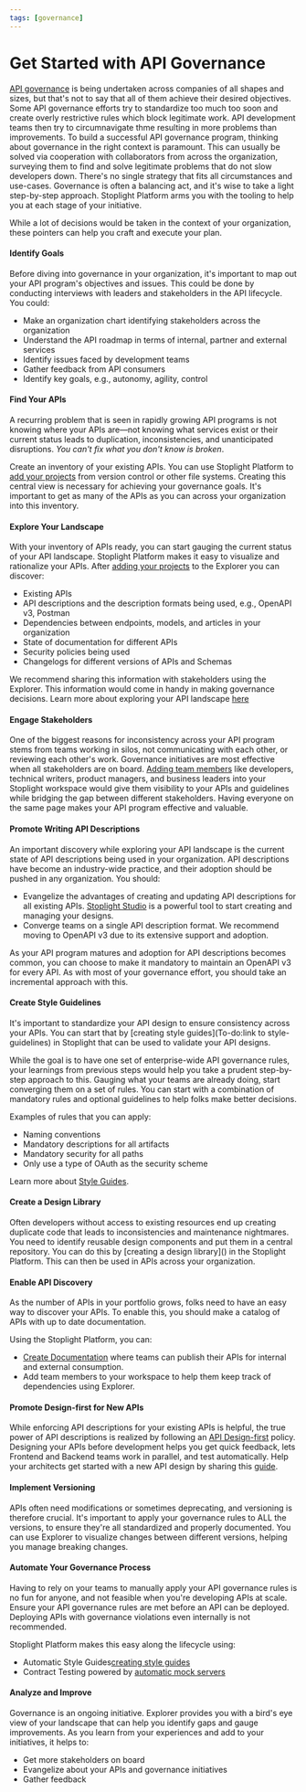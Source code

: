 ```yaml
---
tags: [governance]
---
```


# Get Started with API Governance

[API governance](a.overview.md) is being undertaken across companies of all shapes and sizes, but that's not to say that all of them achieve their desired objectives. Some API governance efforts try to standardize too much too soon and create overly restrictive rules which block legitimate work. API development teams then try to circumnavigate thme resulting  in more problems than improvements. To build a successful API governance program, thinking about governance in the right context is paramount. This can usually be solved via cooperation with collaborators from across the organization, surveying them to find and solve legitimate problems that do not slow developers down. There's no single strategy that fits all circumstances and use-cases. Governance is often a balancing act, and it's wise to take a light step-by-step approach. Stoplight Platform arms you with the tooling to help you at each stage of your initiative. 

While a lot of decisions would be taken in the context of your organization, these pointers can help you craft and execute your plan.

#### Identify Goals

Before diving into governance in your organization, it's important to map out your API program's objectives and issues. This could be done by conducting interviews with leaders and stakeholders in the API lifecycle. You could:

- Make an organization chart identifying stakeholders across the organization
- Understand the API roadmap in terms of internal, partner and external services
- Identify issues faced by development teams
- Gather feedback from API consumers
- Identify key goals, e.g., autonomy, agility, control

#### Find Your APIs

A recurring problem that is seen in rapidly growing API programs is not knowing where your APIs are—not knowing what services exist or their current status leads to duplication, inconsistencies, and unanticipated disruptions. *You can't fix what you don't know is broken*. 

Create an inventory of your existing APIs. You can use Stoplight Platform to [add your projects](../1.-setting-up-workspaces/b.adding-projects.md) from version control or other file systems. Creating this central view is necessary for achieving your governance goals. It's important to get as many of the APIs as you can across your organization into this inventory. 

#### Explore Your Landscape

With your inventory of APIs ready, you can start gauging the current status of your API landscape. Stoplight Platform makes it easy to visualize and rationalize your APIs. After [adding your projects](../1.-setting-up-workspaces/b.adding-projects.md) to the Explorer you can discover:

- Existing APIs
- API descriptions and the description formats being used, e.g., OpenAPI v3, Postman
- Dependencies between endpoints, models, and articles in your organization
- State of documentation for different APIs
- Security policies being used 
- Changelogs for different versions of APIs and Schemas 

We recommend sharing this information with stakeholders using the Explorer. This information would come in handy in making governance decisions. Learn more about exploring your API landscape [here](<!--To-Do: Add link-->)

#### Engage Stakeholders

One of the biggest reasons for inconsistency across your API program stems from teams working in silos, not communicating with each other, or reviewing each other's work. Governance initiatives are most effective when all stakeholders are on board. [Adding team members](<!--To-Do: Add link-->()) like developers, technical writers, product managers, and business leaders into your Stoplight workspace would give them visibility to your APIs and guidelines while bridging the gap between different stakeholders. Having everyone on the same page makes your API program effective and valuable. 

#### Promote Writing API Descriptions

An important discovery while exploring your API landscape is the current state of API descriptions being used in your organization. API descriptions have become an industry-wide practice, and their adoption should be pushed in any organization. You should:

- Evangelize the advantages of creating and updating API descriptions for all existing APIs. [Stoplight Studio](docs/3.-design/a.overview.md) is a powerful tool to start creating and managing your designs. 
- Converge teams on a single API description format. We recommend moving to OpenAPI v3 due to its extensive support and adoption. 

As your API program matures and adoption for API descriptions becomes common, you can choose to make it mandatory to maintain an OpenAPI v3 for every API. As with most of your governance effort, you should take an incremental approach with this. 

#### Create Style Guidelines 

It's important to standardize your API design to ensure consistency across your APIs. You can start that by [creating style guides](To-do:link to style-guidelines) in Stoplight that can be used to validate your API designs. 

While the goal is to have one set of enterprise-wide API governance rules, your learnings from previous steps would help you take a prudent step-by-step approach to this. Gauging what your teams are already doing, start converging them on a set of rules. You can start with a combination of mandatory rules and optional guidelines to help folks make better decisions. 

Examples of rules that you can apply:

- Naming conventions
- Mandatory descriptions for all artifacts
- Mandatory security for all paths
- Only use a type of OAuth as the security scheme

Learn more about [Style Guides](To-do:Link-to-style-guidelines).

#### Create a Design Library

Often developers without access to existing resources end up creating duplicate code that leads to inconsistencies and maintenance nightmares. You need to identify reusable design components and put them in a central repository. You can do this by [creating a design library]<!--To-Do: Add link-->() in the Stoplight Platform. This can then be used in APIs across your organization.   

#### Enable API Discovery

As the number of APIs in your portfolio grows, folks need to have an easy way to discover your APIs. To enable this, you should make a catalog of APIs with up to date documentation. 

Using the Stoplight Platform, you can:

- [Create Documentation](To-do:link-to-getting-started-with-docs) where teams can publish their APIs for internal and external consumption.
- Add team members to your workspace to help them keep track of dependencies using Explorer. 

#### Promote Design-first for New APIs

While enforcing API descriptions for your existing APIs is helpful, the true power of API descriptions is realized by following an [API Design-first](../3.-design/a.overview.md) policy. Designing your APIs before development helps you get quick feedback, lets Frontend and Backend teams work in parallel, and test automatically. Help your architects get started with a new API design by sharing this [guide](../3.-design/b.starting-a-new-api-design.md). 

#### Implement Versioning

APIs often need modifications or sometimes deprecating, and versioning is therefore crucial. It's important to apply your governance rules to ALL the versions, to ensure they're all standardized and properly documented. You can use Explorer to visualize changes between different versions, helping you manage breaking changes.

#### Automate Your Governance Process

Having to rely on your teams to manually apply your API governance rules is no fun for anyone, and not feasible when you're developing APIs at scale. Ensure your API governance rules are met before an API can be deployed. Deploying APIs with governance violations even internally is not recommended.

Stoplight Platform makes this easy along the lifecycle using:
- Automatic Style Guides[creating style guides](To-do:Link-sto-style-guildeline)
- Contract Testing powered by [automatic mock servers](To-do:../3.-design/d.setting-up-a-mock-server.md)

#### Analyze and Improve

Governance is an ongoing initiative. Explorer provides you with a bird's eye view of your landscape that can help you identify gaps and gauge improvements. As you learn from your experiences and add to your initiatives, it helps to:

- Get more stakeholders on board
- Evangelize about your APIs and governance initiatives 
- Gather feedback
